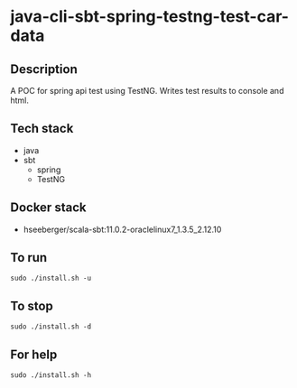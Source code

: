 # java-cli-sbt-spring-testng-test-car-data

## Description
A POC for spring api test using TestNG.
Writes test results to console
and html.

## Tech stack
- java
- sbt
  - spring
  - TestNG

## Docker stack
- hseeberger/scala-sbt:11.0.2-oraclelinux7_1.3.5_2.12.10

## To run
`sudo ./install.sh -u`

## To stop
`sudo ./install.sh -d`

## For help
`sudo ./install.sh -h`
